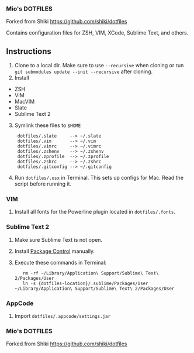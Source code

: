 ### Mio's DOTFILES

Forked from Shiki
https://github.com/shiki/dotfiles

Contains configuration files for ZSH, VIM, XCode, Sublime Text, and others.


## Instructions

1. Clone to a local dir. Make sure to use `--recursive` when cloning or run `git submodules update --init --recursive` after cloning.
2. Install
  * ZSH
  * VIM
  * MacVIM
  * Slate
  * Sublime Text 2
3. Symlink these files to `$HOME`

        dotfiles/.slate     --> ~/.slate
        dotfiles/.vim       --> ~/.vim
        dotfiles/.vimrc     --> ~/.vimrc
        dotfiles/.zshenv    --> ~/.zshenv
        dotfiles/.zprofile  --> ~/.zprofile
        dotfiles/.zshrc     --> ~/.zshrc
        dotfiles/.gitconfig --> ~/.gitconfig

4. Run `dotfiles/.osx` in Terminal. This sets up configs for Mac. Read the script before running it.

###  VIM

  1. Install all fonts for the Powerline plugin located in `dotfiles/.fonts`.

### Sublime Text 2

  1. Make sure Sublime Text is not open.
  2. Install [Package Control](http://wbond.net/sublime_packages/package_control/installation) manually.
  3. Execute these commands in Terminal:

            rm -rf ~/Library/Application\ Support/Sublime\ Text\ 2/Packages/User
            ln -s {dotfiles-location}/.sublime/Packages/User ~/Library/Application\ Support/Sublime\ Text\ 2/Packages/User

### AppCode

  1. Import `dotfiles/.appcode/settings.jar`

### Mio's DOTFILES

Forked from Shiki
https://github.com/shiki/dotfiles

